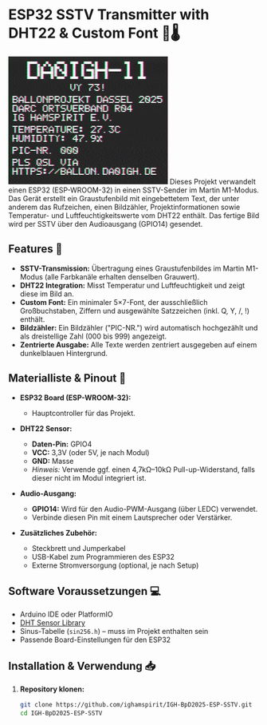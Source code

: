 # ESP32 SSTV Transmitter with DHT22 & Custom Font 📡🌡️
![Empfangens Bild des SSTV Senders](pics/sstv_m1_rx.jpg)
Dieses Projekt verwandelt einen ESP32 (ESP-WROOM-32) in einen SSTV-Sender im Martin M1-Modus. Das Gerät erstellt ein Graustufenbild mit eingebettetem Text, der unter anderem das Rufzeichen, einen Bildzähler, Projektinformationen sowie Temperatur- und Luftfeuchtigkeitswerte vom DHT22 enthält. Das fertige Bild wird per SSTV über den Audioausgang (GPIO14) gesendet.

## Features 🚀

- **SSTV-Transmission:** Übertragung eines Graustufenbildes im Martin M1-Modus (alle Farbkanäle erhalten denselben Grauwert).
- **DHT22 Integration:** Misst Temperatur und Luftfeuchtigkeit und zeigt diese im Bild an.
- **Custom Font:** Ein minimaler 5×7-Font, der ausschließlich Großbuchstaben, Ziffern und ausgewählte Satzzeichen (inkl. Q, Y, /, !) enthält.
- **Bildzähler:** Ein Bildzähler ("PIC-NR.") wird automatisch hochgezählt und als dreistellige Zahl (000 bis 999) angezeigt.
- **Zentrierte Ausgabe:** Alle Texte werden zentriert ausgegeben auf einem dunkelblauen Hintergrund.

## Materialliste & Pinout 🔧

- **ESP32 Board (ESP-WROOM-32):**  
  - Hauptcontroller für das Projekt.

- **DHT22 Sensor:**  
  - **Daten-Pin:** GPIO4  
  - **VCC:** 3,3V (oder 5V, je nach Modul)  
  - **GND:** Masse  
  - *Hinweis:* Verwende ggf. einen 4,7kΩ–10kΩ Pull-up-Widerstand, falls dieser nicht im Modul integriert ist.

- **Audio-Ausgang:**  
  - **GPIO14:** Wird für den Audio-PWM-Ausgang (über LEDC) verwendet.  
  - Verbinde diesen Pin mit einem Lautsprecher oder Verstärker.

- **Zusätzliches Zubehör:**  
  - Steckbrett und Jumperkabel  
  - USB-Kabel zum Programmieren des ESP32  
  - Externe Stromversorgung (optional, je nach Setup)

## Software Voraussetzungen 💻

- Arduino IDE oder PlatformIO  
- [DHT Sensor Library](https://github.com/adafruit/DHT-sensor-library)  
- Sinus-Tabelle (`sin256.h`) – muss im Projekt enthalten sein  
- Passende Board-Einstellungen für den ESP32

## Installation & Verwendung 📥

1. **Repository klonen:**

   ```bash
   git clone https://github.com/ighamspirit/IGH-BpD2025-ESP-SSTV.git
   cd IGH-BpD2025-ESP-SSTV
